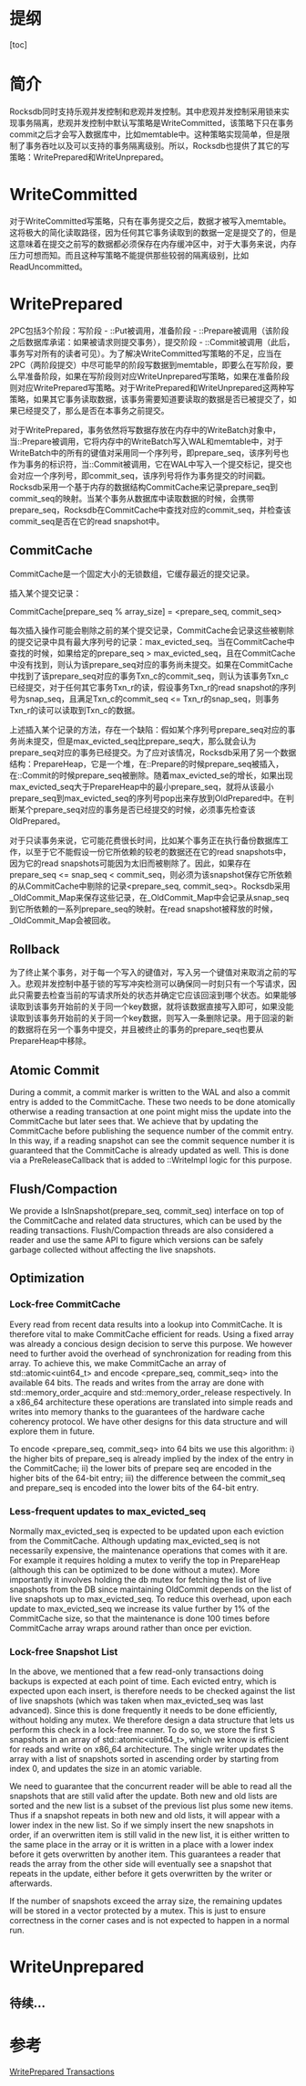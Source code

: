 # 提纲
[toc]

# 简介
Rocksdb同时支持乐观并发控制和悲观并发控制。其中悲观并发控制采用锁来实现事务隔离，悲观并发控制中默认写策略是WriteCommitted，该策略下只在事务commit之后才会写入数据库中，比如memtable中。这种策略实现简单，但是限制了事务吞吐以及可以支持的事务隔离级别。所以，Rocksdb也提供了其它的写策略：WritePrepared和WriteUnprepared。

# WriteCommitted
对于WriteCommitted写策略，只有在事务提交之后，数据才被写入memtable。这将极大的简化读取路径，因为任何其它事务读取到的数据一定是提交了的，但是这意味着在提交之前写的数据都必须保存在内存缓冲区中，对于大事务来说，内存压力可想而知。而且这种写策略不能提供那些较弱的隔离级别，比如ReadUncommitted。


# WritePrepared
2PC包括3个阶段：写阶段 - ::Put被调用，准备阶段 - ::Prepare被调用（该阶段之后数据库承诺：如果被请求则提交事务），提交阶段 - ::Commit被调用（此后，事务写对所有的读者可见）。为了解决WriteCommitted写策略的不足，应当在2PC（两阶段提交）中尽可能早的阶段写数据到memtable，即要么在写阶段，要么早准备阶段，如果在写阶段则对应WriteUnprepared写策略，如果在准备阶段则对应WritePrepared写策略。对于WritePrepared和WriteUnprepared这两种写策略，如果其它事务读取数据，该事务需要知道要读取的数据是否已被提交了，如果已经提交了，那么是否在本事务之前提交。

对于WritePrepared，事务依然将写数据存放在内存中的WriteBatch对象中，当::Prepare被调用，它将内存中的WriteBatch写入WAL和memtable中，对于WriteBatch中的所有的键值对采用同一个序列号，即prepare_seq，该序列号也作为事务的标识符，当::Commit被调用，它在WAL中写入一个提交标记，提交也会对应一个序列号，即commit_seq，该序列号将作为事务提交的时间戳。Rocksdb采用一个基于内存的数据结构CommitCache来记录prepare_seq到commit_seq的映射。当某个事务从数据库中读取数据的时候，会携带prepare_seq，Rocksdb在CommitCache中查找对应的commit_seq，并检查该commit_seq是否在它的read snapshot中。

## CommitCache
CommitCache是一个固定大小的无锁数组，它缓存最近的提交记录。

插入某个提交记录：

CommitCache[prepare_seq % array_size] = <prepare_seq, commit_seq>

每次插入操作可能会剔除之前的某个提交记录，CommitCache会记录这些被剔除的提交记录中具有最大序列号的记录：max_evicted_seq。当在CommitCache中查找的时候，如果给定的prepare_seq > max_evicted_seq，且在CommitCache中没有找到，则认为该prepare_seq对应的事务尚未提交。如果在CommitCache中找到了该prepare_seq对应的事务Txn_c的commit_seq，则认为该事务Txn_c已经提交，对于任何其它事务Txn_r的读，假设事务Txn_r的read snapshot的序列号为snap_seq，且满足Txn_c的commit_seq <= Txn_r的snap_seq，则事务Txn_r的读可以读取到Txn_c的数据。

上述插入某个记录的方法，存在一个缺陷：假如某个序列号prepare_seq对应的事务尚未提交，但是max_evicted_seq比prepare_seq大，那么就会认为prepare_seq对应的事务已经提交。为了应对该情况，Rocksdb采用了另一个数据结构：PrepareHeap，它是一个堆，在::Prepare的时候prepare_seq被插入，在::Commit的时候prepare_seq被删除。随着max_evicted_se的增长，如果出现max_evicted_seq大于PrepareHeap中的最小prepare_seq，就将从该最小prepare_seq到max_evicted_seq的序列号pop出来存放到OldPrepared中。在判断某个prepare_seq对应的事务是否已经提交的时候，必须事先检查该OldPrepared。

对于只读事务来说，它可能花费很长时间，比如某个事务正在执行备份数据库工作，以至于它不能假设一份它所依赖的较老的数据还在它的read snapshots中，因为它的read snapshots可能因为太旧而被剔除了。因此，如果存在prepare_seq <= snap_seq < commit_seq，则必须为该snapshot保存它所依赖的从CommitCache中剔除的记录<prepare_seq, commit_seq>。Rocksdb采用_OldCommit_Map来保存这些记录，在_OldCommit_Map中会记录从snap_seq到它所依赖的一系列prepare_seq的映射。在read snapshot被释放的时候，_OldCommit_Map会被回收。


## Rollback

为了终止某个事务，对于每一个写入的键值对，写入另一个键值对来取消之前的写入。悲观并发控制中基于锁的写写冲突检测可以确保同一时刻只有一个写请求，因此只需要去检查当前的写请求所处的状态并确定它应该回滚到哪个状态。如果能够读取到该事务开始前的关于同一个key数据，就将该数据直接写入即可，如果没能读取到该事务开始前的关于同一个key数据，则写入一条删除记录。用于回滚的新的数据将在另一个事务中提交，并且被终止的事务的prepare_seq也要从PrepareHeap中移除。


## Atomic Commit

During a commit, a commit marker is written to the WAL and also a commit entry is added to the CommitCache. These two needs to be done atomically otherwise a reading transaction at one point might miss the update into the CommitCache but later sees that. We achieve that by updating the CommitCache before publishing the sequence number of the commit entry. In this way, if a reading snapshot can see the commit sequence number it is guaranteed that the CommitCache is already updated as well. This is done via a PreReleaseCallback that is added to ::WriteImpl logic for this purpose.

## Flush/Compaction

We provide a IsInSnapshot(prepare_seq, commit_seq) interface on top of the CommitCache and related data structures, which can be used by the reading transactions. Flush/Compaction threads are also considered a reader and use the same API to figure which versions can be safely garbage collected without affecting the live snapshots.

## Optimization
### Lock-free CommitCache

Every read from recent data results into a lookup into CommitCache. It is therefore vital to make CommitCache efficient for reads. Using a fixed array was already a concious design decision to serve this purpose. We however need to further avoid the overhead of synchronization for reading from this array. To achieve this, we make CommitCache an array of std::atomic<uint64_t> and encode <prepare_seq, commit_seq> into the available 64 bits. The reads and writes from the array are done with std::memory_order_acquire and std::memory_order_release respectively. In a x86_64 architecture these operations are translated into simple reads and writes into memory thanks to the guarantees of the hardware cache coherency protocol. We have other designs for this data structure and will explore them in future.

To encode <prepare_seq, commit_seq> into 64 bits we use this algorithm: i) the higher bits of prepare_seq is already implied by the index of the entry in the CommitCache; ii) the lower bits of prepare seq are encoded in the higher bits of the 64-bit entry; iii) the difference between the commit_seq and prepare_seq is encoded into the lower bits of the 64-bit entry.

### Less-frequent updates to max_evicted_seq

Normally max_evicted_seq is expected to be updated upon each eviction from the CommitCache. Although updating max_evicted_seq is not necessarily expensive, the maintenance operations that comes with it are. For example it requires holding a mutex to verify the top in PrepareHeap (although this can be optimized to be done without a mutex). More importantly it involves holding the db mutex for fetching the list of live snapshots from the DB since maintaining OldCommit depends on the list of live snapshots up to max_evicted_seq. To reduce this overhead, upon each update to max_evicted_seq we increase its value further by 1% of the CommitCache size, so that the maintenance is done 100 times before CommitCache array wraps around rather than once per eviction.

### Lock-free Snapshot List

In the above, we mentioned that a few read-only transactions doing backups is expected at each point of time. Each evicted entry, which is expected upon each insert, is therefore needs to be checked against the list of live snapshots (which was taken when max_evicted_seq was last advanced). Since this is done frequently it needs to be done efficiently, without holding any mutex. We therefore design a data structure that lets us perform this check in a lock-free manner. To do so, we store the first S snapshots in an array of std::atomic<uint64_t>, which we know is efficient for reads and write on x86_64 architecture. The single writer updates the array with a list of snapshots sorted in ascending order by starting from index 0, and updates the size in an atomic variable.

We need to guarantee that the concurrent reader will be able to read all the snapshots that are still valid after the update. Both new and old lists are sorted and the new list is a subset of the previous list plus some new items. Thus if a snapshot repeats in both new and old lists, it will appear with a lower index in the new list. So if we simply insert the new snapshots in order, if an overwritten item is still valid in the new list, it is either written to the same place in the array or it is written in a place with a lower index before it gets overwritten by another item. This guarantees a reader that reads the array from the other side will eventually see a snapshot that repeats in the update, either before it gets overwritten by the writer or afterwards.

If the number of snapshots exceed the array size, the remaining updates will be stored in a vector protected by a mutex. This is just to ensure correctness in the corner cases and is not expected to happen in a normal run.

# WriteUnprepared
## 待续...

# 参考
[WritePrepared Transactions](https://github.com/facebook/rocksdb/wiki/WritePrepared-Transactions)
